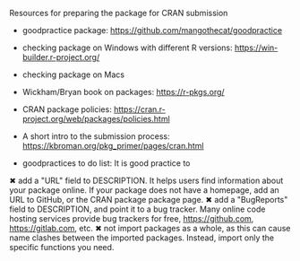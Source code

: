 Resources for preparing the package for CRAN submission

- goodpractice package: <https://github.com/mangothecat/goodpractice>
- checking package on Windows with different R versions: <https://win-builder.r-project.org/>
- checking package on Macs
- Wickham/Bryan book on packages: <https://r-pkgs.org/>
- CRAN package policies: <https://cran.r-project.org/web/packages/policies.html>
- A short intro to the submission process: <https://kbroman.org/pkg_primer/pages/cran.html>


 - goodpractices to do list:
 It is good practice to

  ✖ add a "URL" field to DESCRIPTION. It helps users find information about your package online. If
    your package does not have a homepage, add an URL to GitHub, or the CRAN package package page.
  ✖ add a "BugReports" field to DESCRIPTION, and point it to a bug tracker. Many online code hosting
    services provide bug trackers for free, https://github.com, https://gitlab.com, etc.
  ✖ not import packages as a whole, as this can cause name clashes between the imported packages.
    Instead, import only the specific functions you need.
